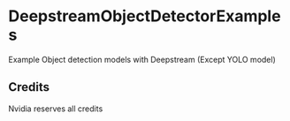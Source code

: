 # DeepstreamObjectDetectorExamples
Example Object detection models with Deepstream (Except YOLO model)

## Credits

Nvidia reserves all credits
